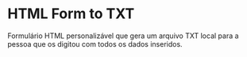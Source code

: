 # HTML Form to TXT

Formulário HTML personalizável que gera um arquivo TXT local para a pessoa que os digitou com todos os dados inseridos.
